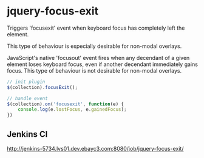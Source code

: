 # jquery-focus-exit

Triggers 'focusexit' event when keyboard focus has completely left the element.

This type of behaviour is especially desirable for non-modal overlays.

JavaScript's native 'focusout' event fires when any decendant of a given element
loses keyboard focus, even if another decendant immediately gains focus. This type
of behaviour is not desirable for non-modal overlays.

```js
// init plugin
$(collection).focusExit();

// handle event
$(collection).on('focusexit', function(e) {
    console.log(e.lostFocus, e.gainedFocus);
})
```

## Jenkins CI

http://jenkins-5734.lvs01.dev.ebayc3.com:8080/job/jquery-focus-exit/
